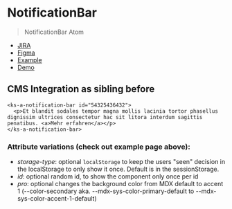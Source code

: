# NotificationBar

> NotificationBar Atom

- [JIRA](https://jira.migros.net/browse/MIDUWEB-1771)
- [Figma](https://www.figma.com/design/PZlfqoBJ4RnR4rjpj38xai/Design-System-Core-%7C%C2%A0Klubschule-Master?node-id=13123-240616&node-type=instance&m=dev)
- [Example](https://github.com/mits-gossau/web-components-toolbox/blob/master/docs/TemplateMiduweb.html#L73)
- [Demo](https://mits-gossau.github.io/web-components-toolbox-klubschule/src/es/components/web-components-toolbox/docs/TemplateMiduweb.html?rootFolder=src&css=./src/css/variablesCustomKlubschule.css&login=./src/es/components/molecules/login/default-/default-.html&logo=./src/es/components/atoms/logo/default-/default-.html&nav=./src/es/components/web-components-toolbox/src/es/components/molecules/multiLevelNavigation/default-/default-.html&footer=./src/es/components/organisms/footer/default-/default-.html&content=./src/es/components/pages/Home.html)

## CMS Integration as sibling before <p-general>
```
<ks-a-notification-bar id="54325436432">
  <p>Et blandit sodales tempor magna mollis lacinia tortor phasellus dignissim ultrices consectetur hac sit litora interdum sagittis penatibus. <a>Mehr erfahren</a></p>
</ks-a-notification-bar>
```

### Attribute variations (check out example page above):
- *storage-type*: optional `localStorage` to keep the users "seen" decision in the localStorage to only show it once. Default is in the sessionStorage.
- *id*: optional random id, to show the component only once per id
- *pro*: optional changes the background color from MDX default to accent 1 (--color-secondary aka. --mdx-sys-color-primary-default to --mdx-sys-color-accent-1-default) 
